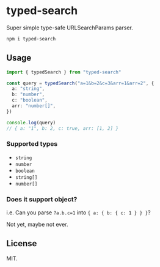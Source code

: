 # typed-search

Super simple type-safe URLSearchParams parser.

```bash
npm i typed-search
```

## Usage

```ts
import { typedSearch } from "typed-search"

const query = typedSearch("a=1&b=2&c=3&arr=1&arr=2", {
  a: "string",
  b: "number",
  c: "boolean",
  arr: "number[]",
})

console.log(query)
// { a: "1", b: 2, c: true, arr: [1, 2] }
```

### Supported types

- `string`
- `number`
- `boolean`
- `string[]`
- `number[]`

### Does it support object?

i.e. Can you parse `?a.b.c=1` into `{ a: { b: { c: 1 } } }`?

Not yet, maybe not ever.

## License

MIT.
